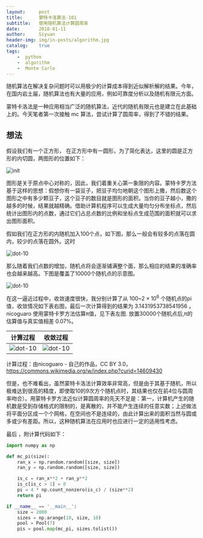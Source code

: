 ```yaml
---
layout:     post
title:      蒙特卡洛算法-101
subtitle:   使用随机算法计算圆周率
date:       2018-01-11
author:     Siyuan
header-img: img/in-posts/algorithm.jpg
catalog: 	true
tags:
    -  python
    -  algorithm
    -  Monte Carlo
---
```


随机算法在解决复杂问题时可以用极少的计算成本得到近似解析解的结果。今年，在国内岩土届，随机算法也有大量的应用，例如可靠度分析以及随机有限元方面。

蒙特卡洛法是一种应用相当广泛的随机算法，近代的随机有限元也是建立在此基础上的。今天笔者第一次接触 mc 算法，尝试计算了圆周率，得到了不错的结果。

## 想法

假设我们有一个正方形， 在正方形中有一圆形，为了简化表达，这里的圆是正方形的内切圆，两图形的位置如下：

![init](http://www.siyuanxu.com/img/in-posts/2018-01-11-monte-carlo/init.png)

图形是关于原点中心对称的，因此，我们着重关心第一象限的内容。蒙特卡罗方法基于这样的思想：假想你有一袋豆子，把豆子均匀地朝这个图形上撒，然后数这个图形之中有多少颗豆子，这个豆子的数目就是图形的面积。当你的豆子越小，撒的越多的时候，结果就越精确。借助计算机程序可以生成大量均匀分布坐标点，然后统计出图形内的点数，通过它们占总点数的比例和坐标点生成范围的面积就可以求出图形面积。

假如我们在正方形的内随机加入100个点，如下图，那么一般会有较多的点落在圆内，较少的点落在圆外。这时

![dot-10](http://www.siyuanxu.com/img/in-posts/2018-01-11-monte-carlo/dot-10.png)

那么随着我们点数的增加，随机点将会逐渐铺满整个面，那么相应的结果的准确率也会越来越高。下图是覆盖了10000个随机点的示意图。

![dot-10](http://www.siyuanxu.com/img/in-posts/2018-01-11-monte-carlo/dot-100.png)

在这一逼近过程中，收敛速度很快，我分别计算了从 100~$2\times10^6$ 个随机点的pi值，收敛情况如下表右图，最后一次计算得到的结果为 3.1431953738541956 。nicoguaro 使用蒙特卡罗方法估算π值，见下表左图. 放置30000个随机点后,π的估算值与真实值相差 0.07%。

| 计算过程                                     | 收敛过程                                     |
| ---------------------------------------- | ---------------------------------------- |
| ![dot-10](http://www.siyuanxu.com/img/in-posts/2018-01-11-monte-carlo/Pi_30K.gif) | ![dot-10](http://www.siyuanxu.com/img/in-posts/2018-01-11-monte-carlo/convergence.png) |

计算过程：由nicoguaro - 自己的作品，CC BY 3.0，https://commons.wikimedia.org/w/index.php?curid=14609430

但是，也不难看出，虽然蒙特卡洛法计算效率非常高，但是由于其基于随机，所以极难达到很高的精度，即使取10的9次方个随机点时，其结果也仅在前4位与圆周率吻合）。用蒙特卡罗方法近似计算圆周率的先天不足是：第一，计算机产生的随机数是受到存储格式的限制的，是离散的，并不能产生连续的任意实数；上述做法将平面分区成一个个网格，在空间也不是连续的，由此计算出来的面积当然与圆或多或少有差距。所以，这种随机算法在应用时也应进行一定的适用性考虑。

最后 ，附计算代码如下：

~~~python
import numpy as np

def mc_pi(size):
    ran_x = np.random.random([size, size])
    ran_y = np.random.random([size, size])

    is_c = ran_x**2 + ran_y**2
    is_c[is_c > 1] = 0
    pi = 4 * np.count_nonzero(is_c) / (size**2)
    return pi

if __name__ == '__main__':
    size = 2000
    sizes = np.arange(10, size, 10)
    pool = Pool(7)
    pis = pool.map(mc_pi, sizes.tolist())
~~~





